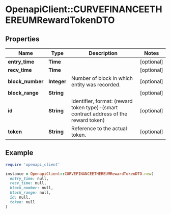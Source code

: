 # OpenapiClient::CURVEFINANCEETHEREUMRewardTokenDTO

## Properties

| Name | Type | Description | Notes |
| ---- | ---- | ----------- | ----- |
| **entry_time** | **Time** |  | [optional] |
| **recv_time** | **Time** |  | [optional] |
| **block_number** | **Integer** | Number of block in which entity was recorded. | [optional] |
| **block_range** | **String** |  | [optional] |
| **id** | **String** | Identifier, format: (reward token type)-(smart contract address of the reward token) | [optional] |
| **token** | **String** | Reference to the actual token. | [optional] |

## Example

```ruby
require 'openapi_client'

instance = OpenapiClient::CURVEFINANCEETHEREUMRewardTokenDTO.new(
  entry_time: null,
  recv_time: null,
  block_number: null,
  block_range: null,
  id: null,
  token: null
)
```

